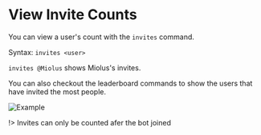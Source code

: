 # View Invite Counts

You can view a user's count with the `invites` command.

Syntax: `invites <user>`

`invites @Miolus` shows Miolus's invites.

You can also checkout the leaderboard commands to show the users that have invited the most people.

![Example](/assets/img/invites.png)

!> Invites can only be counted afer the bot joined
